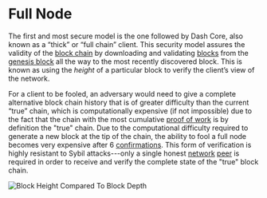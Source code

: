 # Full Node

The first and most secure model is the one followed by Dash Core, also known as a “thick” or “full chain” client. This security model assures the validity of the [block chain](../resources/glossary.md#block-chain) by downloading and validating [blocks](../resources/glossary.md#block) from the [genesis block](../resources/glossary.md#genesis-block) all the way to the most recently discovered block. This is known as using the *height* of a particular block to verify the client’s view of the network.

For a client to be fooled, an adversary would need to give a complete alternative block chain history that is of greater difficulty than the current “true” chain, which is computationally expensive (if not impossible) due to the fact that the chain with the most cumulative [proof of work](../resources/glossary.md#proof-of-work) is by definition the "true" chain. Due to the computational difficulty required to generate a new block at the tip of the chain, the ability to fool a full node becomes very expensive after 6 [confirmations](../resources/glossary.md#confirmations). This form of verification is highly resistant to Sybil attacks---only a single honest [network](../resources/glossary.md#network) [peer](../resources/glossary.md#peer) is required in order to receive and verify the complete state of the "true" block chain.

![Block Height Compared To Block Depth](https://dash-docs.github.io/img/dev/en-block-height-vs-depth.svg)
